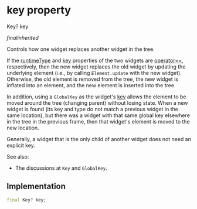 


# key property







Key? key
  
_<span class="feature">final</span><span class="feature">inherited</span>_



<p>Controls how one widget replaces another widget in the tree.</p>
<p>If the <a href="../../zego_uikit_prebuilt_live_audio_room/ZegoMemberList/runtimeType.md">runtimeType</a> and <a href="../../zego_uikit_prebuilt_live_audio_room/ZegoMemberList/key.md">key</a> properties of the two widgets are
<a href="../../zego_uikit_prebuilt_live_audio_room/ZegoMemberList/operator_equals.md">operator==</a>, respectively, then the new widget replaces the old widget by
updating the underlying element (i.e., by calling <code>Element.update</code> with the
new widget). Otherwise, the old element is removed from the tree, the new
widget is inflated into an element, and the new element is inserted into the
tree.</p>
<p>In addition, using a <code>GlobalKey</code> as the widget's <a href="../../zego_uikit_prebuilt_live_audio_room/ZegoMemberList/key.md">key</a> allows the element
to be moved around the tree (changing parent) without losing state. When a
new widget is found (its key and type do not match a previous widget in
the same location), but there was a widget with that same global key
elsewhere in the tree in the previous frame, then that widget's element is
moved to the new location.</p>
<p>Generally, a widget that is the only child of another widget does not need
an explicit key.</p>
<p>See also:</p>
<ul>
<li>The discussions at <code>Key</code> and <code>GlobalKey</code>.</li>
</ul>



## Implementation

```dart
final Key? key;
```







